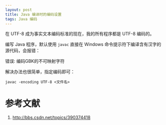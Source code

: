```yaml
---
layout: post
title: Java 编译时的编码设置
tags: Java 编码
---
```


在 UTF-8 成为事实文本编码标准的现在，我的所有程序都是 UTF-8 编码的。

编写 Java 程序，默认使用 `javac` 直接在 Windows 命令提示符下编译含有汉字的源代码，会报错：

<div class="alert alert-danger" role="alert">
    错误: 编码GBK的不可映射字符
</div>

解决办法也很简单，指定编码即可：

    javac -encoding UTF-8 <文件名>

# 参考文献

1. <http://bbs.csdn.net/topics/390374418>
